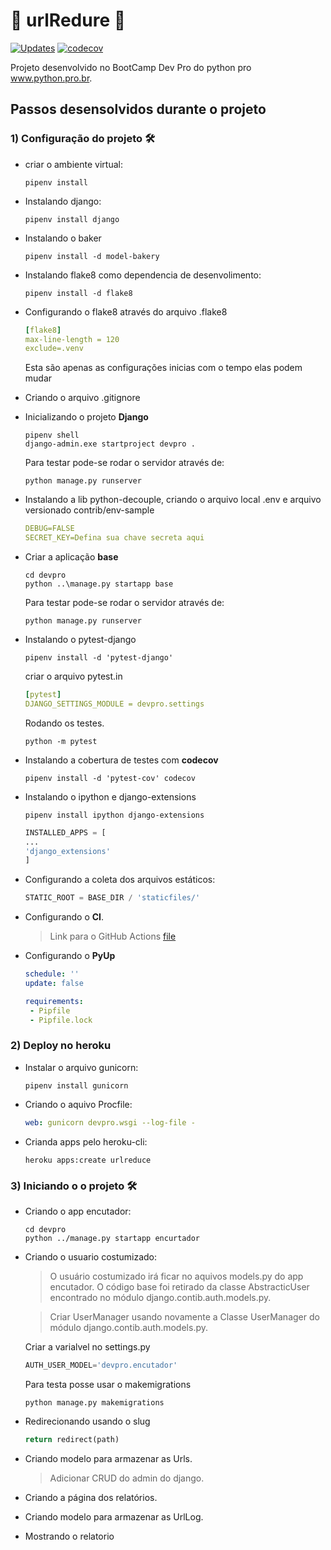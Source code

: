 # 🐍 urlRedure 🐍

[![Updates](https://pyup.io/repos/github/HenriqueCCdA/urlRedure/shield.svg)](https://pyup.io/repos/github/HenriqueCCdA/urlRedure/)
[![codecov](https://codecov.io/gh/HenriqueCCdA/urlRedure/branch/main/graph/badge.svg?token=8U5Z5LSRJ0)](https://codecov.io/gh/HenriqueCCdA/urlRedure)

Projeto desenvolvido no BootCamp Dev Pro do python pro www.python.pro.br. 

## Passos desensolvidos durante o projeto

### 1) Configuração do projeto 🛠
* criar o ambiente virtual:
       
    ```console
    pipenv install
    ```

* Instalando django:

    ```console
    pipenv install django
    ```

* Instalando o baker
    
    ```console 
    pipenv install -d model-bakery
    ``` 

* Instalando flake8 como dependencia de desenvolimento:

    ```console
    pipenv install -d flake8
    ```

* Configurando o flake8 através do arquivo .flake8

    ```yml
    [flake8]
    max-line-length = 120
    exclude=.venv
    ```

    Esta são apenas as configurações inicias com o tempo elas podem mudar

* Criando o arquivo .gitignore

* Inicializando o projeto **Django**

    ```console
    pipenv shell
    django-admin.exe startproject devpro .
    ```

    Para testar pode-se rodar o servidor através de:

    ```console
    python manage.py runserver
    ```

* Instalando a lib python-decouple, criando o arquivo local .env e arquivo versionado contrib/env-sample

   ```yml
   DEBUG=FALSE
   SECRET_KEY=Defina sua chave secreta aqui
   ```

* Criar a aplicação **base**

    ```console
    cd devpro
    python ..\manage.py startapp base 
    ```

    Para testar pode-se rodar o servidor através de:

    ```console
    python manage.py runserver
    ```

* Instalando o pytest-django

    ```console
    pipenv install -d 'pytest-django'
    ```

    criar o arquivo pytest.in

    ```yml
    [pytest]
    DJANGO_SETTINGS_MODULE = devpro.settings
    ```

   Rodando os testes.

    ```console
    python -m pytest
    ```

* Instalando a cobertura de testes com **codecov**
 
    ```console 
    pipenv install -d 'pytest-cov' codecov
    ```
* Instalando o ipython e django-extensions

    ```console 
    pipenv install ipython django-extensions 
    ```

    ```python
    INSTALLED_APPS = [
    ... 
    'django_extensions'    
    ]
    ```

* Configurando a coleta dos arquivos estáticos:

    ```python
    STATIC_ROOT = BASE_DIR / 'staticfiles/'
    ```


* Configurando o **CI**.  
    > Link para o GitHub Actions [file](https://github.com/HenriqueCCdA/urlRedure/tree/main/.github/workflows)


* Configurando o **PyUp**

    ```yml
    schedule: ''
    update: false

    requirements:
     - Pipfile
     - Pipfile.lock
    ```

### 2) Deploy no heroku

* Instalar o arquivo gunicorn:

    ```console
    pipenv install gunicorn
    ```

* Criando o aquivo Procfile:

    ```yaml
    web: gunicorn devpro.wsgi --log-file -
    ```

* Crianda apps pelo heroku-cli:

    ```console
    heroku apps:create urlreduce
    ```


### 3) Iniciando o o projeto 🛠

* Criando o app encutador:

    ```console
    cd devpro
    python ../manage.py startapp encurtador
    ```

 * Criando o usuario costumizado:

    > O usuário costumizado irá ficar no aquivos models.py do app encutador. O código base foi retirado da classe AbstracticUser encontrado no módulo django.contib.auth.models.py.

    > Criar UserManager usando novamente a Classe UserManager do módulo django.contib.auth.models.py.


    Criar a varialvel no settings.py

    ```python
    AUTH_USER_MODEL='devpro.encutador'
    ```

    Para testa posse usar o makemigrations

    ```console
    python manage.py makemigrations
    ```

* Redirecionando usando o slug

    ```python
    return redirect(path)  
    ```

* Criando modelo para armazenar as Urls.
    
    > Adicionar CRUD do admin do django.

* Criando a página dos relatórios. 

* Criando modelo para armazenar as UrlLog.

* Mostrando o relatorio




